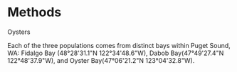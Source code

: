 # Methods
Oysters

Each of the three populations comes from distinct bays within Puget Sound, WA:  Fidalgo Bay (48°28'31.1"N 122°34'48.6"W), Dabob Bay(47°49'27.4"N 122°48'37.9"W), and Oyster Bay(47°06'21.2"N 123°04'32.8"W).